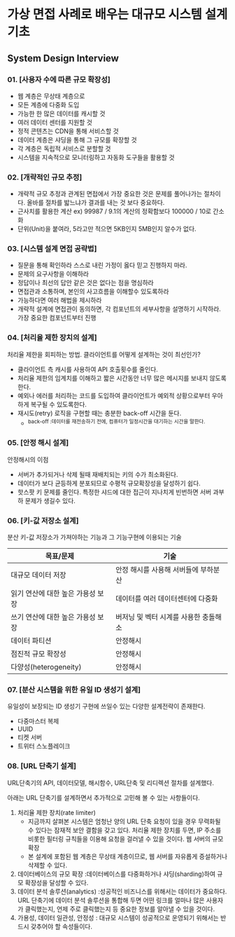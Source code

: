 
# 가상 면접 사례로 배우는 대규모 시스템 설계 기초
## System Design Interview

### 01. [사용자 수에 따른 규모 확장성]
* 웹 계층은 무상태 계층으로
* 모든 계층에 다중화 도입
* 가능한 한 많은 데이터를 캐시할 것
* 여러 데이터 센터를 지원할 것
* 정적 콘텐츠는 CDN을 통해 서비스할 것
* 데이터 계층은 샤딩을 통해 그 규모를 확장할 것
* 각 계층은 독립적 서비스로 분할할 것
* 시스템을 지속적으로 모니터링하고 자동화 도구들을 활용할 것

### 02. [개략적인 규모 추정]
* 개략적 규모 추정과 관계된 면접에서 가장 중요한 것은 문제를 풀어나가는 절차이다. 올바를 절차를 밟느냐가 결과를 내는 것 보다 중요하다.
* 근사치를 활용한 계산 ex) 99987 / 9.1의 계산의 정확함보다 100000 / 10로 간소화
* 단위(Unit)을 붙여라, 5라고만 적으면 5KB인지 5MB인지 알수가 없다.


### 03. [시스템 설계 면접 공략법]
* 질문을 통해 확인하라 스스로 내린 가정이 옳다 믿고 진행하지 마라.
* 문제의 요구사항을 이해하라
* 정답이나 최선의 답안 같은 것은 없다는 점을 명심하라
* 면접관과 소통하며, 본인의 사고흐름을 이해할수 있도록하라
* 가능하다면 여러 해법을 제시하라
* 개략적 설계에 면접관이 동의하면, 각 컴포넌트의 세부사항을 설명하기 시작하라. 가장 중요한 컴포넌트부터 진행


### 04. [처리율 제한 장치의 설계]
처리율 제한을 회피하는 방법. 클라이언트를 어떻게 설계하는 것이 최선인가?
* 클라이언트 측 캐시를 사용하여 API 호출횟수를 줄인다.
* 처리율 제한의 임계치를 이해하고 짧은 시간동안 너무 많은 메시지를 보내지 않도록한다.
* 예외나 에러를 처리하는 코드를 도입하여 클라이언트가 예외적 상황으로부터 우아하게 복구될 수 있도록한다.
* 재시도(retry) 로직을 구현할 때는 충분한 back-off 시간을 둔다.
  * <sup>back-off :데이터를 재전송하기 전에, 컴퓨터가 일정시간을 대기하는 시간을 말한다.</sup>

### 05. [안정 해시 설계]
안정해시의 이점
* 서버가 추가되거나 삭제 될때 재배치되는 키의 수가 최소화된다.
* 데이터가 보다 균등하게 분포되므로 수평적 규모확장성을 달성하기 쉽다.
* 핫스팟 키 문제를 줄인다. 특정한 샤드에 대한 접근이 지나치게 빈번하면 서버 과부하 문제가 생길수 있다.

### 06. [키-값 저장소 설계]
분산 키-값 저장소가 가져야하는 기능과 그 기능구현에 이용되는 기술  


| 목표/문제               | 기술 |
|---------------------|-----|
| 대규모 데이터 저장          | 안정 해시를 사용해 서버들에 부하분산|
| 읽기 연산에 대한 높은 가용성 보장 | 데이터를 여러 데이터센터에 다중화|
| 쓰기 연산에 대한 높은 가용성 보장  | 버저닝 및 벡터 시계를 사용한 충돌해소|
| 데이터 파티션| 안정해시|
| 점진적 규모 확장성 | 안정해시|
| 다양성(heterogeneity)| 안정해시|


### 07. [분산 시스템을 위한 유일 ID 생성기 설계]
유일성이 보장되는 ID 생성기 구현에 쓰일수 있는 다양한 설계전략이 존재한다.
* 다중마스터 복제
* UUID
* 티켓 서버
* 트위터 스노플레이크

### 08. [URL 단축기 설계]
URL단축기의 API, 데이터모델, 해시함수, URL단축 및 리디렉션 절차를 설계했다.

아래는 URL 단축기를 설계하면서 추가적으로 고민해 볼 수 있는 사항들이다.

1. 처리율 제한 장치(rate limiter)
   - 지금까지 살펴본 시스템은 엄청난 양의 URL 단축 요청이 있을 경우 무력화될 수 있다는 잠재적 보안 결함을 갖고 있다. 처리율 제한 장치를 두면, IP 주소를 비롯한 필터링 규칙들을 이용해 요청을 걸러낼 수 있을 것이다.
     웹 서버의 규모 확장
   - 본 설계에 포함된 웹 계층은 무상태 계층이므로, 웹 서버를 자유롭게 증설하거나 삭제할 수 있다.
2. 데이터베이스의 규모 확장 :데이터베이스를 다중화하거나 샤딩(sharding)하여 규모 확장성을 달성할 수 있다.
3. 데이터 분석 솔루션(analytics) :성공적인 비즈니스를 위해서는 데이터가 중요하다. URL 단축기에 데이터 분석 솔루션을 통합해 두면 어떤 링크를 얼마나 많은 사용자가 클릭했는지, 언제 주로 클릭했는지 등 중요한 정보를 알아낼 수 있을 것이다.
4. 가용성, 데이터 일관성, 안정성  : 대규모 시스템이 성공적으로 운영되기 위해서는 반드시 갖추어야 할 속성들이다.